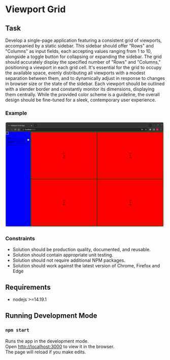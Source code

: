 # Viewport Grid

## Task

Develop a single-page application featuring a consistent grid of viewports, accompanied by a static sidebar. This sidebar should offer "Rows" and "Columns" as input fields, each accepting values ranging from 1 to 10, alongside a toggle button for collapsing or expanding the sidebar. The grid should accurately display the specified number of "Rows" and "Columns," positioning a viewport in each grid cell. It's essential for the grid to occupy the available space, evenly distributing all viewports with a modest separation between them, and to dynamically adjust in response to changes in browser size or the state of the sidebar. Each viewport should be outlined with a slender border and constantly monitor its dimensions, displaying them centrally. While the provided color scheme is a guideline, the overall design should be fine-tuned for a sleek, contemporary user experience.

### Example

![](example.gif)

### Constraints

- Solution should be production quality, documented, and reusable.
- Solution should contain appropriate unit testing.
- Solution should not require additional NPM packages.
- Solution should work against the latest version of Chrome, Firefox and Edge

## Requirements

- nodejs >=14.19.1

## Running Development Mode

### `npm start`

Runs the app in the development mode.\
Open [http://localhost:3000](http://localhost:3000) to view it in the browser.\
The page will reload if you make edits.
